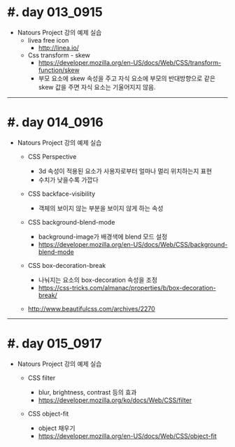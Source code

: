 #. day 013_0915
===============
* Natours Project 강의 예제 실습
    * livea free icon
        * http://linea.io/
    * Css transform - skew
        * https://developer.mozilla.org/en-US/docs/Web/CSS/transform-function/skew
        * 부모 요소에 skew 속성을 주고 자식 요소에 부모의 반대방향으로 같은 skew 값을 주면 자식 요소는 기울어지지 않음.  

------------------------------------------

#. day 014_0916
===============
* Natours Project 강의 예제 실습
    * CSS Perspective
        * 3d 속성이 적용된 요소가 사용자로부터 얼마나 멀리 위치하는지 표현
        * 수치가 낮을수록 가깝다
    * CSS backface-visibility
        * 객체의 보이지 않는 부분을 보이지 않게 하는 속성
    * CSS background-blend-mode
        * background-image가 배경색에 blend 모드 설정
        * https://developer.mozilla.org/en-US/docs/Web/CSS/background-blend-mode
    * CSS box-decoration-break
        * 나눠지는 요소의 box-decoration 속성을 조정
        * https://css-tricks.com/almanac/properties/b/box-decoration-break/

    * http://www.beautifulcss.com/archives/2270
------------------------------------------

#. day 015_0917
===============
* Natours Project 강의 예제 실습
    * CSS filter
        * blur, brightness, contrast 등의 효과
        * https://developer.mozilla.org/ko/docs/Web/CSS/filter

    * CSS object-fit
        * object 채우기
        * https://developer.mozilla.org/en-US/docs/Web/CSS/object-fit
